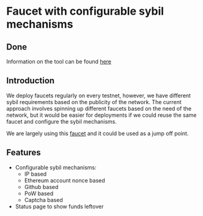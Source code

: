 # Faucet with configurable sybil mechanisms

## Done
Information on the tool can be found [here](https://github.com/pk910/PoWFaucet)

## Introduction
We deploy faucets regularly on every testnet, however, we have different sybil requirements based on the publicity of the
network. The current approach involves spinning up different faucets based on the need of the network, but it would be easier
for deployments if we could reuse the same faucet and configure the sybil mechanisms.

We are largely using this [faucet](https://github.com/komputing/FaucETH) and it could be used as a jump off point. 

## Features
- Configurable sybil mechanisms: 
    - IP based
    - Ethereum account nonce based
    - Github based
    - PoW based
    - Captcha based
- Status page to show funds leftover
